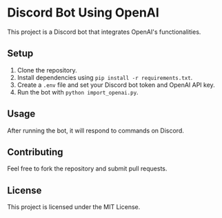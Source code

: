 
# Discord Bot Using OpenAI

This project is a Discord bot that integrates OpenAI's functionalities.

## Setup

1. Clone the repository.
2. Install dependencies using `pip install -r requirements.txt`.
3. Create a `.env` file and set your Discord bot token and OpenAI API key.
4. Run the bot with `python import_openai.py`.

## Usage

After running the bot, it will respond to commands on Discord.

## Contributing

Feel free to fork the repository and submit pull requests.

## License

This project is licensed under the MIT License.
